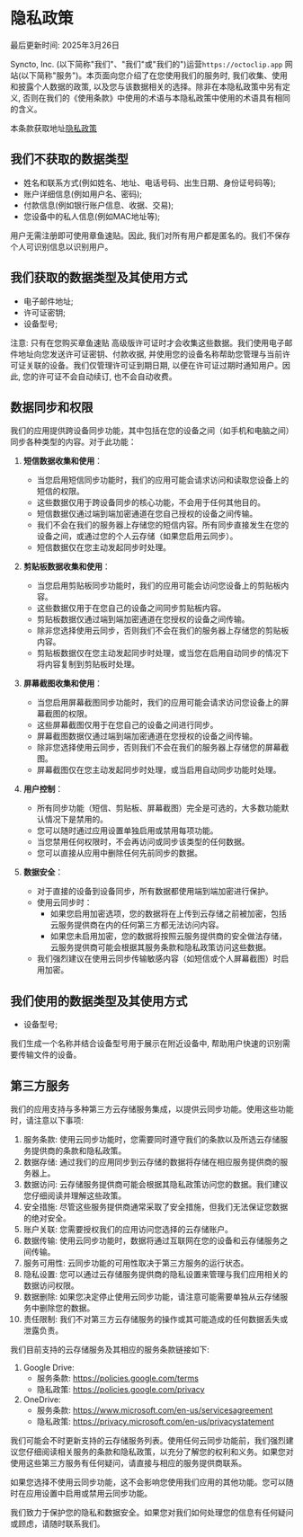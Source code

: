 # 隐私政策

最后更新时间: 2025年3月26日

Syncto, Inc. (以下简称"我们"、"我们"或"我们的")运营`https://octoclip.app` 网站(以下简称"服务")。本页面向您介绍了在您使用我们的服务时, 我们收集、使用和披露个人数据的政策, 以及您与该数据相关的选择。除非在本隐私政策中另有定义, 否则在我们的《使用条款》中使用的术语与本隐私政策中使用的术语具有相同的含义。

本条款获取地址[隐私政策](/zh/privacy-policy)

## 我们不获取的数据类型

* 姓名和联系方式(例如姓名、地址、电话号码、出生日期、身份证号码等);
* 账户详细信息(例如用户名、密码);
* 付款信息(例如银行账户信息、收据、交易);
* 您设备中的私人信息(例如MAC地址等);

用户无需注册即可使用章鱼速贴。因此, 我们对所有用户都是匿名的。我们不保存个人可识别信息以识别用户。

## 我们获取的数据类型及其使用方式

* 电子邮件地址;
* 许可证密钥;
* 设备型号;

注意: 只有在您购买章鱼速贴 高级版许可证时才会收集这些数据。我们使用电子邮件地址向您发送许可证密钥、付款收据, 并使用您的设备名称帮助您管理与当前许可证关联的设备。我们仅管理许可证到期日期, 以便在许可证过期时通知用户。因此, 您的许可证不会自动续订, 也不会自动收费。

## 数据同步和权限

我们的应用提供跨设备同步功能，其中包括在您的设备之间（如手机和电脑之间）同步各种类型的内容。对于此功能：

1. **短信数据收集和使用**：
   * 当您启用短信同步功能时，我们的应用可能会请求访问和读取您设备上的短信的权限。
   * 这些数据仅用于跨设备同步的核心功能，不会用于任何其他目的。
   * 短信数据仅通过端到端加密通道在您自己授权的设备之间传输。
   * 我们不会在我们的服务器上存储您的短信内容。所有同步直接发生在您的设备之间，或通过您的个人云存储（如果您启用云同步）。
   * 短信数据仅在您主动发起同步时处理。

2. **剪贴板数据收集和使用**：
   * 当您启用剪贴板同步功能时，我们的应用可能会访问您设备上的剪贴板内容。
   * 这些数据仅用于在您自己的设备之间同步剪贴板内容。
   * 剪贴板数据仅通过端到端加密通道在您授权的设备之间传输。
   * 除非您选择使用云同步，否则我们不会在我们的服务器上存储您的剪贴板内容。
   * 剪贴板数据仅在您主动发起同步时处理，或当您在启用自动同步的情况下将内容复制到剪贴板时处理。

3. **屏幕截图收集和使用**：
   * 当您启用屏幕截图同步功能时，我们的应用可能会请求访问您设备上的屏幕截图的权限。
   * 这些屏幕截图仅用于在您自己的设备之间进行同步。
   * 屏幕截图数据仅通过端到端加密通道在您授权的设备之间传输。
   * 除非您选择使用云同步，否则我们不会在我们的服务器上存储您的屏幕截图。
   * 屏幕截图仅在您主动发起同步时处理，或当启用自动同步功能时处理。

4. **用户控制**：
   * 所有同步功能（短信、剪贴板、屏幕截图）完全是可选的，大多数功能默认情况下是禁用的。
   * 您可以随时通过应用设置单独启用或禁用每项功能。
   * 当您禁用任何权限时，不会再访问或同步该类型的任何数据。
   * 您可以直接从应用中删除任何先前同步的数据。

5. **数据安全**：
   * 对于直接的设备到设备同步，所有数据都使用端到端加密进行保护。
   * 使用云同步时：
     * 如果您启用加密选项，您的数据将在上传到云存储之前被加密，包括云服务提供商在内的任何第三方都无法访问内容。
     * 如果您未启用加密，您的数据将按照云服务提供商的安全做法存储，云服务提供商可能会根据其服务条款和隐私政策访问这些数据。
   * 我们强烈建议在使用云同步传输敏感内容（如短信或个人屏幕截图）时启用加密。

## 我们使用的数据类型及其使用方式

* 设备型号;

我们生成一个名称并结合设备型号用于展示在附近设备中, 帮助用户快速的识别需要传输文件的设备。

## 第三方服务

我们的应用支持与多种第三方云存储服务集成，以提供云同步功能。使用这些功能时，请注意以下事项:

1. 服务条款: 使用云同步功能时，您需要同时遵守我们的条款以及所选云存储服务提供商的条款和隐私政策。
2. 数据存储: 通过我们的应用同步到云存储的数据将存储在相应服务提供商的服务器上。
3. 数据访问: 云存储服务提供商可能会根据其隐私政策访问您的数据。我们建议您仔细阅读并理解这些政策。
4. 安全措施: 尽管这些服务提供商通常采取了安全措施，但我们无法保证您数据的绝对安全。
5. 账户关联: 您需要授权我们的应用访问您选择的云存储账户。
6. 数据传输: 使用云同步功能时，数据将通过互联网在您的设备和云存储服务之间传输。
7. 服务可用性: 云同步功能的可用性取决于第三方服务的运行状态。
8. 隐私设置: 您可以通过云存储服务提供商的隐私设置来管理与我们应用相关的数据访问权限。
9. 数据删除: 如果您决定停止使用云同步功能，请注意可能需要单独从云存储服务中删除您的数据。
10. 责任限制: 我们不对第三方云存储服务的操作或其可能造成的任何数据丢失或泄露负责。

我们目前支持的云存储服务及其相应的服务条款链接如下:

1. Google Drive:
   * 服务条款: <https://policies.google.com/terms>
   * 隐私政策: <https://policies.google.com/privacy>
2. OneDrive:
   * 服务条款: <https://www.microsoft.com/en-us/servicesagreement>
   * 隐私政策: <https://privacy.microsoft.com/en-us/privacystatement>

我们可能会不时更新支持的云存储服务列表。使用任何云同步功能前，我们强烈建议您仔细阅读相关服务的条款和隐私政策，以充分了解您的权利和义务。如果您对使用这些第三方服务有任何疑问，请直接与相应的服务提供商联系。

如果您选择不使用云同步功能，这不会影响您使用我们应用的其他功能。您可以随时在应用设置中启用或禁用云同步功能。

我们致力于保护您的隐私和数据安全。如果您对我们如何处理您的信息有任何疑问或顾虑，请随时联系我们。
